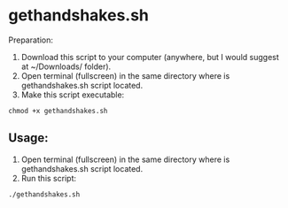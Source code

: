 gethandshakes.sh
================

Preparation:
1. Download this script to your computer (anywhere, but I would suggest at ~/Downloads/ folder).
2. Open terminal (fullscreen) in the same directory where is gethandshakes.sh script located.
3. Make this script executable:
```
chmod +x gethandshakes.sh
```
Usage:
-----
1. Open terminal (fullscreen) in the same directory where is gethandshakes.sh script located.
2. Run this script:
```
./gethandshakes.sh
```
